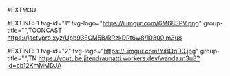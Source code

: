 #EXTM3U

#EXTINF:-1 tvg-id="1" tvg-logo="https://i.imgur.com/6M68SPV.png" group-title="",TOONCAST
https://jactvpro.xyz/Upb93ECM5B/RRzkDRt6w8/10300.m3u8

#EXTINF:-1 tvg-id="2" tvg-logo="https://i.imgur.com/YiBOqD0.jpg" group-title="",TN 
https://youtube.jitendraunatti.workers.dev/wanda.m3u8?id=cb12KmMMDJA
